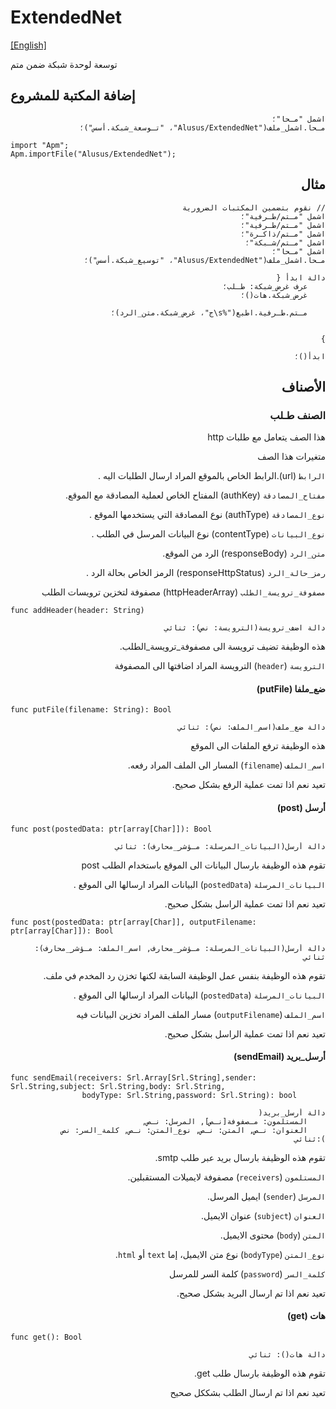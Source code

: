 # ExtendedNet
[[English]](readme.md)

توسعة لوحدة شبكة ضمن متم

## إضافة المكتبة للمشروع

<div dir=rtl>

```
اشمل "مـحا"؛
مـحا.اشمل_ملف("Alusus/ExtendedNet"، "تـوسعة_شبكة.أسس")؛
```

</div>

```
import "Apm";
Apm.importFile("Alusus/ExtendedNet");
```
<div dir=rtl>

## مثال



```
// نقوم بتضمين المكتبات الضرورية
اشمل "مـتم/طـرفية"؛
اشمل "مـتم/طـرفية"؛
اشمل "مـتم/ذاكـرة"؛
اشمل "مـتم/شـبكة"؛
اشمل "مـحا"؛
مـحا.اشمل_ملف("Alusus/ExtendedNet"، "توسيع_شبكة.أسس")؛

دالة ابدأ {
    عرف غرض_شبكة: طـلب؛
    غرض_شبكة.هات()؛

    مـتم.طـرفية.اطبع("%s\ج"، غرض_شبكة.متن_الرد)؛
       
   
}

ابدأ()؛
```





## الأصناف

### الصنف طـلب 

هذا الصف يتعامل مع طلبات http


متغيرات هذا الصف


`الرابط` (url).الرابط الخاص بالموقع المراد ارسال الطلبات اليه .

`مفتاح_المصادقة` (authKey)  المفتاح الخاص لعملية المصادقة مع الموقع.

`نوع_المصادقة` (authType) نوع المصادقة التي يستخدمها الموقع .

`نوع_البيانات` (contentType) نوع البيانات المرسل في الطلب .

`متن_الرد` (responseBody) الرد من الموقع.

`رمز_حالة_الرد` (responseHttpStatus) الرمز الخاص بحالة الرد .

`مصفوفة_ترويسة_الطلب` (httpHeaderArray) مصفوفة لتخزين ترويسات الطلب

</div>

```
func addHeader(header: String)
```

<div dir=rtl>

```
دالة اضف_ترويسة(الترويسة: نص): ثنائي
```

هذه الوظيفة تضيف ترويسة الى مصفوفة_ترويسة_الطلب.

`الترويسة` (`header`) الترويسة المراد اضافتها الى المصفوفة

#### ضع_ملفا (putFile)

</div>

```
func putFile(filename: String): Bool
```

<div dir=rtl>

```
دالة ضع_ملف(اسم_الملف: نص): ثنائي
```

هذه الوظيفة ترفع الملفات الى الموقع

`اسم_الملف` (`filename`) المسار الى الملف المراد رفعه.

تعيد نعم اذا تمت عملية الرفع بشكل صحيح.

#### أرسل (post)

</div>

```
func post(postedData: ptr[array[Char]]): Bool
```

<div dir=rtl>

```
دالة أرسل(البيانات_المرسلة: مـؤشر_محارف): ثنائي
```

تقوم هذه الوظيفة بارسال البيانات الى الموقع باستخدام الطلب post

`البيانات_المرسلة` (`postedData`) البيانات المراد ارسالها الى الموقع .

تعيد نعم اذا تمت عملية الراسل بشكل صحيح.

</div>

```
func post(postedData: ptr[array[Char]], outputFilename: ptr[array[Char]]): Bool
```

<div dir=rtl>

```
دالة أرسل(البيانات_المرسلة: مـؤشر_محارف, اسم_الملف: مـؤشر_محارف): ثنائي
```

تقوم هذه الوظيفة بنفس عمل الوظيفة السابقة لكنها تخزن رد المخدم في ملف.

`البيانات_المرسلة` (`postedData`)  البيانات المراد ارسالها الى الموقع .

`اسم_الملف` (`outputFilename`) مسار الملف المراد تخزين البيانات فيه

تعيد نعم اذا تمت عملية الراسل بشكل صحيح.

#### أرسل_بريد (sendEmail)

</div>

```
func sendEmail(receivers: Srl.Array[Srl.String],sender: Srl.String,subject: Srl.String,body: Srl.String,
                bodyType: Srl.String,password: Srl.String): bool
```
<div dir=rtl>

```
دالة أرسل_بريد(
    المستلمون: مـصفوفة[نـص], المرسل: نـص, 
    العنوان: نـص, المتن: نـص, نوع_المتن: نـص, كلمة_السر: نص
):ثنائي
```


تقوم هذه الوظيفة بارسال بريد عبر  طلب smtp.

`المستلمون` (`receivers`) مصفوفة لايميلات المستقبلين.

`المرسل` (`sender`) ايميل المرسل.

`العنوان` (`subject`) عنوان الايميل.

`المتن` (`body`) محتوى الايميل.

`نوع_المتن` (`bodyType`) نوع متن الايميل، إما `text` أو `html`.

`كلمة_السر` (`password`) كلمة السر للمرسل

تعيد نعم اذا تم ارسال البريد بشكل صحيح.

#### هات (get)
</div>

```
func get(): Bool
```

<div dir=rtl>

```
دالة هات(): ثنائي
```

تقوم هذه الوظيفة بارسال طلب get.

تعيد نعم اذا تم ارسال الطلب بشككل صحيح

</div>
